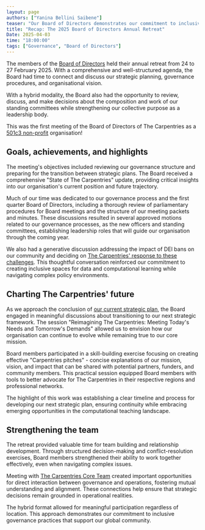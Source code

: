 ```yaml
---  
layout: page  
authors: ["Yanina Bellini Saibene"]  
teaser: "Our Board of Directors demonstrates our commitment to inclusive governance practices that support our global community."  
title: "Recap: The 2025 Board of Directors Annual Retreat"  
Date: 2025-04-03  
time: "18:00:00"  
tags: ["Governance", "Board of Directors"]  
---
```


The members of the [Board of Directors](/blog/2025/02/announcing-the-2025-board-of-directors/) held their annual retreat from 24 to 27 February 2025. With a comprehensive and well-structured agenda, the Board had time to connect and discuss our strategic planning, governance procedures, and organisational vision.

With a hybrid modality, the Board also had the opportunity to review, discuss, and make decisions about the composition and work of our standing committees while strengthening our collective purpose as a leadership body.

This was the first meeting of the Board of Directors of The Carpentries as a [501c3 non-profit](/blog/2025/01/new_year_message_from_exec_team/) organisation! 

## Goals, achievements, and highlights

The meeting's objectives included reviewing our governance structure and preparing for the transition between strategic plans. The Board received a comprehensive "State of The Carpentries" update, providing critical insights into our organisation's current position and future trajectory.

Much of our time was dedicated to our governance process and the first quarter Board of Directors, including a thorough review of parliamentary procedures for Board meetings and the structure of our meeting packets and minutes. These discussions resulted in several approved motions related to our governance processes, as the new officers and standing committees, establishing leadership roles that will guide our organisation through the coming year. 

We also had a generative discussion addressing the impact of DEI bans on our community and deciding on [The Carpentries' response to these challenges](/blog/2025/03/the-carpentries-reinforced-commitment-to-inclusion-diversity-equity-and-accessibility/). This thoughtful conversation reinforced our commitment to creating inclusive spaces for data and computational learning while navigating complex policy environments.

## Charting The Carpentries' future

As we approach the conclusion of [our current strategic plan](/about-us/strategic-plan/), the Board engaged in meaningful discussions about transitioning to our next strategic framework. The session "Reimagining The Carpentries: Meeting Today's Needs and Tomorrow's Demands" allowed us to envision how our organisation can continue to evolve while remaining true to our core mission.

Board members participated in a skill-building exercise focusing on creating effective "Carpentries pitches" \- concise explanations of our mission, vision, and impact that can be shared with potential partners, funders, and community members. This practical session equipped Board members with tools to better advocate for The Carpentries in their respective regions and professional networks.

The highlight of this work was establishing a clear timeline and process for developing our next strategic plan, ensuring continuity while embracing emerging opportunities in the computational teaching landscape.

## Strengthening the team

The retreat provided valuable time for team building and relationship development. Through structured decision-making and conflict-resolution exercises, Board members strengthened their ability to work together effectively, even when navigating complex issues.

Meeting with [The Carpentries Core Team](/about-us/team/) created important opportunities for direct interaction between governance and operations, fostering mutual understanding and alignment. These connections help ensure that strategic decisions remain grounded in operational realities.

The hybrid format allowed for meaningful participation regardless of location. This approach demonstrates our commitment to inclusive governance practices that support our global community.
